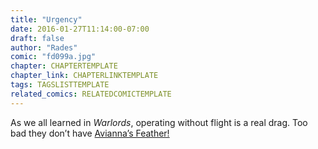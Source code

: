 ```yaml
---
title: "Urgency"
date: 2016-01-27T11:14:00-07:00
draft: false
author: "Rades"
comic: "fd099a.jpg"
chapter: CHAPTERTEMPLATE
chapter_link: CHAPTERLINKTEMPLATE
tags: TAGSLISTTEMPLATE
related_comics: RELATEDCOMICTEMPLATE
---
```


As we all learned in *Warlords*, operating without flight is a real drag. Too bad they don’t have [Avianna’s Feather!](http://www.wowhead.com/item=119093/avianas-feather)


